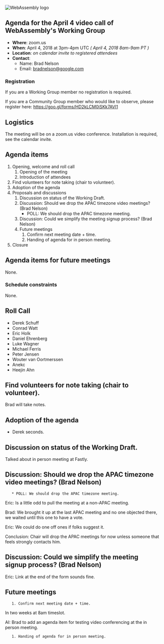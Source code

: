 ![WebAssembly logo](/images/WebAssembly.png)

## Agenda for the April 4 video call of WebAssembly's Working Group

- **Where**: zoom.us
- **When**: April 4, 2018 at 3pm-4pm UTC *( April 4, 2018 8am-9am PT )*
- **Location**: *on calendar invite to registered attendees*
- **Contact**:
    - Name: Brad Nelson
    - Email: bradnelson@google.com

### Registration

If you are a Working Group member no registration is required.

If you are a Community Group member who would like to observe, please register
here:
https://goo.gl/forms/HD2kLCM0iSKk7AVl1

## Logistics

The meeting will be on a zoom.us video conference.
Installation is required, see the calendar invite.

## Agenda items

1. Opening, welcome and roll call
    1. Opening of the meeting
    1. Introduction of attendees
1. Find volunteers for note taking (chair to volunteer).
1. Adoption of the agenda
1. Proposals and discussions
    1. Discussion on status of the Working Draft.
    1. Discussion: Should we drop the APAC timezone video meetings? (Brad
       Nelson)
       * POLL: We should drop the APAC timezone meeting.
    1. Discussion: Could we simplify the meeting signup process? (Brad Nelson)
    1. Future meetings
       1. Confirm next meeting date + time.
       1. Handing of agenda for in person meeting.
1. Closure

## Agenda items for future meetings

None.

### Schedule constraints

None.

## Roll Call
* Derek Schuff
* Conrad Watt
* Eric Holk
* Daniel Ehrenberg
* Luke Wagner
* Michael Ferris 
* Peter Jensen
* Wouter van Oortmerssen
* Anekc
* Heejin Ahn

## Find volunteers for note taking (chair to volunteer).

Brad will take notes.

## Adoption of the agenda

* Derek seconds.

## Discussion on status of the Working Draft.

Talked about in person meeting at Fastly.


## Discussion: Should we drop the APAC timezone video meetings? (Brad Nelson)
       * POLL: We should drop the APAC timezone meeting.


Eric: Is a little odd to pull the meeting at a non-APAC meeting.

Brad: We brought it up at the last APAC meeting and no one objected there, we waited until this one to have a vote.

Eric: We could do one off ones if folks suggest it.

Conclusion: Chair will drop the APAC meetings for now unless someone that feels strongly contacts him.

## Discussion: Could we simplify the meeting signup process? (Brad Nelson)

Eric: Link at the end of the form sounds fine.

## Future meetings
       1. Confirm next meeting date + time.
In two weeks at 8am timeslot.

AI: Brad to add an agenda item for testing video conferencing at the in person meeting.

       1. Handing of agenda for in person meeting.

